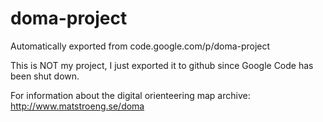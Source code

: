 # doma-project
Automatically exported from code.google.com/p/doma-project

This is NOT my project, I just exported it to github since Google Code has been shut down.

For information about the digital orienteering map archive: http://www.matstroeng.se/doma
